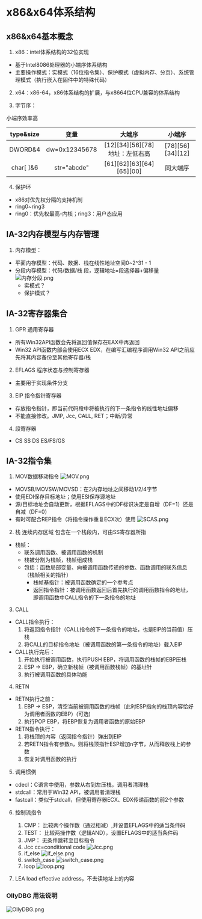 # x86&x64体系结构
## x86&x64基本概念
1. x86：intel体系结构的32位实现
- 基于Intel8086处理器的小端序体系结构
- 主要操作模式：实模式（16位指令集）、保护模式（虚拟内存、分页）、系统管理模式（执行嵌入在固件中的特殊代码）

2. x64：x86-64，x86体系结构的扩展，与x8664位CPU兼容的体系结构

3. 字节序： 

小端序效率高

|type&size|变量|大端序|小端序|
|:---:|:----:|:------:|:------:|
|DWORD&4|dw=0x12345678|[12][34][56][78]地址：左低右高|[78][56][34][12]|
|char[ ]&6|str="abcde"|[61][62][63][64][65][00]|同大端序|
4. 保护环

- x86对优先权分隔的支持机制
- ring0~ring3
- ring0：优先权最高-内核；ring3：用户态应用

## IA-32内存模型与内存管理
1. 内存模型：
- 平面内存模型：代码、数据、栈在线性地址空间0~2^31 - 1
- 分段内存模型：代码/数据/栈 段，逻辑地址=段选择器+偏移量
![内存分段.png](https://i.loli.net/2017/10/26/59f152aae7530.png)
    - 实模式？
    - 保护模式？

## IA-32寄存器集合
1. GPR 通用寄存器
- 所有Win32API函数会先将返回值保存在EAX中再返回
- Win32 API函数内部会使用ECX EDX，在编写汇编程序调用Win32 API之前应先将其内容备份至其他寄存器/栈
2. EFLAGS 程序状态与控制寄存器
- 主要用于实现条件分支
3. EIP 指令指针寄存器
- 存放指令指针，即当前代码段中将被执行的下一条指令的线性地址偏移
- 不能直接修改。JMP, Jcc, CALL, RET；中断/异常
4. 段寄存器
- CS SS DS ES/FS/GS

## IA-32指令集
1. MOV数据移动指令
![MOV.png](https://i.loli.net/2017/10/26/59f1948767811.png)
- MOVSB/MOVSW/MOVSD：在2内存地址之间移动1/2/4字节
- 使用EDI保存目标地址；使用ESI保存源地址
- 源/目标地址会自动更新，根据EFLAGS中的DF标识决定是自增（DF=1）还是自减（DF=0）
- 有时可配合REP指令（将指令操作重复ECX次）使用
![SCAS.png](https://i.loli.net/2017/10/26/59f197c0b997c.png)

2. 栈
连续内存区域 包含在一个栈段内，可由SS寄存器所指
- 栈帧：
    - 联系调用函数、被调用函数的机制
    - 栈被分割为栈帧，栈帧组成栈
    - 包括：函数局部变量、向被调用函数传递的参数、函数调用的联系信息（栈帧相关的指针）
        - 栈帧基指针：被调用函数确定的一个参考点
        - 返回指令指针：被调用函数返回后首先执行的调用函数指令的地址，即调用函数中CALL指令的下一条指令的地址
3. CALL
- CALL指令执行：
    1. 将返回指令指针（CALL指令的下一条指令的地址，也是EIP的当前值）压栈
    2. 将CALL的目标指令地址（被调用函数的第一条指令的地址）载入EIP
- CALL执行完后：
    1. 开始执行被调用函数，执行PUSH EBP，将调用函数的栈帧的EBP压栈
    2. ESP -> EBP，确立新栈帧（被调用函数栈帧）的基址针
    3. 执行被调用函数的具体功能
4. RETN
- RETN执行之前：
    1. EBP -> ESP，清空当前被调用函数的栈帧（此时ESP指向的栈顶内容恰好为调用者函数的EBP）(可选)
    2. 执行POP EBP，将EBP恢复为调用者函数的原始EBP
- RETN指令执行：
    1. 将栈顶的内容（返回指令指针）弹出到EIP
    2. 若RETN指令有参数n，则将栈顶指针ESP增加n字节，从而释放栈上的参数
    3. 恢复对调用函数的执行
5. 调用惯例
- cdecl：C语言中使用，参数从右到左压栈，调用者清理栈
- stdcall：常用于Win32 API，被调用者清理栈
- fastcall：类似于stdcall，但使用寄存器ECX、EDX传递函数的前2个参数
6. 控制流指令
    1. CMP：
    比较两个操作数（通过相减）,并设置EFLAGS中的适当条件码
    2. TEST：
    比较两操作数（逻辑AND），设置EFLAGS中的适当条件码
    3. JMP：
    无条件跳转至目标指令
    4. Jcc cc=conditional code
    ![Jcc.png](http://reclass-1252703453.coscd.myqcloud.com/Jcc.png?sign=qVktz8/LQ5N7afo2qSwdr/sXDCNhPTEyNTI3MDM0NTMmaz1BS0lEOFNyVDgxV085dnBzeDJJZHpMakFsT09icTZQN2FZQnQmZT0xNTExNjAwOTI4JnQ9MTUwOTAwODkyOCZyPTEyMDkxODA4NTYmZj0vSmNjLnBuZyZiPXJlY2xhc3M=)
    5. if_else
    ![if_else.png](http://reclass-1252703453.coscd.myqcloud.com/if_else.png?sign=7Ug5lt2qO1MrbN3zE0bkPtQ/xmFhPTEyNTI3MDM0NTMmaz1BS0lEOFNyVDgxV085dnBzeDJJZHpMakFsT09icTZQN2FZQnQmZT0xNTExNjAwOTI4JnQ9MTUwOTAwODkyOCZyPTE2OTQ5ODc0MzQmZj0vaWZfZWxzZS5wbmcmYj1yZWNsYXNz)
    6. switch_case
    ![switch_case.png](http://reclass-1252703453.coscd.myqcloud.com/switch_case.png?sign=vpM0rn7ZlAYUN+SpPP+c2/e1o6BhPTEyNTI3MDM0NTMmaz1BS0lEOFNyVDgxV085dnBzeDJJZHpMakFsT09icTZQN2FZQnQmZT0xNTExNjAwOTI4JnQ9MTUwOTAwODkyOCZyPTk0NjI1NzU1MSZmPS9zd2l0Y2hfY2FzZS5wbmcmYj1yZWNsYXNz)
    7. loop
    ![loop.png](http://reclass-1252703453.coscd.myqcloud.com/loop.png?sign=pGAUL92KIKkwBNvrNRnOs8caNKdhPTEyNTI3MDM0NTMmaz1BS0lEOFNyVDgxV085dnBzeDJJZHpMakFsT09icTZQN2FZQnQmZT0xNTExNjAwOTI4JnQ9MTUwOTAwODkyOCZyPTIyMjUwNDUwMSZmPS9sb29wLnBuZyZiPXJlY2xhc3M=)

2. LEA load effective address，不去读地址上的内容
### OllyDBG 用法说明
![OllyDBG.png](https://i.loli.net/2017/10/26/59f18de638d5f.png)